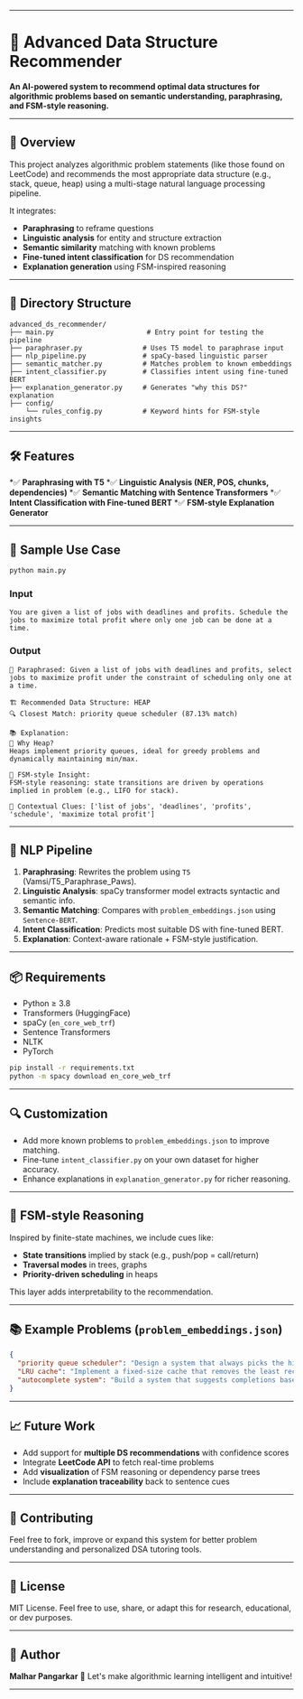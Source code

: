 
---

# 🧠 Advanced Data Structure Recommender

**An AI-powered system to recommend optimal data structures for algorithmic problems based on semantic understanding, paraphrasing, and FSM-style reasoning.**

---

## 🚀 Overview

This project analyzes algorithmic problem statements (like those found on LeetCode) and recommends the most appropriate data structure (e.g., stack, queue, heap) using a multi-stage natural language processing pipeline.

It integrates:

* **Paraphrasing** to reframe questions
* **Linguistic analysis** for entity and structure extraction
* **Semantic similarity** matching with known problems
* **Fine-tuned intent classification** for DS recommendation
* **Explanation generation** using FSM-inspired reasoning

---

## 📁 Directory Structure

```
advanced_ds_recommender/
├── main.py                       # Entry point for testing the pipeline
├── paraphraser.py               # Uses T5 model to paraphrase input
├── nlp_pipeline.py              # spaCy-based linguistic parser
├── semantic_matcher.py          # Matches problem to known embeddings
├── intent_classifier.py         # Classifies intent using fine-tuned BERT
├── explanation_generator.py     # Generates "why this DS?" explanation
├── config/
    └── rules_config.py          # Keyword hints for FSM-style insights
```

---

## 🛠️ Features

*✅ **Paraphrasing with T5**
*✅ **Linguistic Analysis (NER, POS, chunks, dependencies)**
*✅ **Semantic Matching with Sentence Transformers**
*✅ **Intent Classification with Fine-tuned BERT**
*✅ **FSM-style Explanation Generator**

---

## 🧪 Sample Use Case

```bash
python main.py
```

### Input

```
You are given a list of jobs with deadlines and profits. Schedule the jobs to maximize total profit where only one job can be done at a time.
```

### Output

```
🔁 Paraphrased: Given a list of jobs with deadlines and profits, select jobs to maximize profit under the constraint of scheduling only one at a time.

🏗️ Recommended Data Structure: HEAP  
🔍 Closest Match: priority queue scheduler (87.13% match)

📚 Explanation:
🔹 Why Heap?
Heaps implement priority queues, ideal for greedy problems and dynamically maintaining min/max.

🔸 FSM-style Insight:
FSM-style reasoning: state transitions are driven by operations implied in problem (e.g., LIFO for stack).

🧠 Contextual Clues: ['list of jobs', 'deadlines', 'profits', 'schedule', 'maximize total profit']
```

---

## 🧠 NLP Pipeline

1. **Paraphrasing**: Rewrites the problem using `T5` (Vamsi/T5\_Paraphrase\_Paws).
2. **Linguistic Analysis**: spaCy transformer model extracts syntactic and semantic info.
3. **Semantic Matching**: Compares with `problem_embeddings.json` using `Sentence-BERT`.
4. **Intent Classification**: Predicts most suitable DS with fine-tuned BERT.
5. **Explanation**: Context-aware rationale + FSM-style justification.

---

## 📦 Requirements

* Python ≥ 3.8
* Transformers (HuggingFace)
* spaCy (`en_core_web_trf`)
* Sentence Transformers
* NLTK
* PyTorch

```bash
pip install -r requirements.txt
python -m spacy download en_core_web_trf
```

---

## 🔍 Customization

* Add more known problems to `problem_embeddings.json` to improve matching.
* Fine-tune `intent_classifier.py` on your own dataset for higher accuracy.
* Enhance explanations in `explanation_generator.py` for richer reasoning.

---

## 🧩 FSM-style Reasoning

Inspired by finite-state machines, we include cues like:

* **State transitions** implied by stack (e.g., push/pop = call/return)
* **Traversal modes** in trees, graphs
* **Priority-driven scheduling** in heaps

This layer adds interpretability to the recommendation.

---

## 📚 Example Problems (`problem_embeddings.json`)

```json
{
  "priority queue scheduler": "Design a system that always picks the highest priority task first.",
  "LRU cache": "Implement a fixed-size cache that removes the least recently used item first.",
  "autocomplete system": "Build a system that suggests completions based on typed prefixes."
}
```

---

## 📈 Future Work

* Add support for **multiple DS recommendations** with confidence scores
* Integrate **LeetCode API** to fetch real-time problems
* Add **visualization** of FSM reasoning or dependency parse trees
* Include **explanation traceability** back to sentence cues

---

## 🤝 Contributing

Feel free to fork, improve or expand this system for better problem understanding and personalized DSA tutoring tools.

---

## 📜 License

MIT License. Feel free to use, share, or adapt this for research, educational, or dev purposes.

---

## 👤 Author

**Malhar Pangarkar**
🧠 Let's make algorithmic learning intelligent and intuitive!

---
